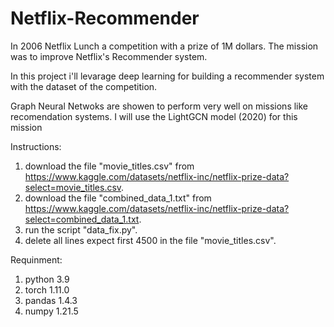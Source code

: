 # Netflix-Recommender


In 2006 Netflix Lunch a competition with a prize of 1M dollars.
The mission was to improve Netflix's Recommender system.

In this project i'll levarage deep learning for building a recommender system with 
the dataset of the competition.

Graph Neural Netwoks are showen to perform very well on missions like recomendation systems.
I will use the LightGCN model (2020) for this mission


Instructions:
1) download the file "movie_titles.csv" from https://www.kaggle.com/datasets/netflix-inc/netflix-prize-data?select=movie_titles.csv.
2) download the file "combined_data_1.txt" from https://www.kaggle.com/datasets/netflix-inc/netflix-prize-data?select=combined_data_1.txt.
3) run the script "data_fix.py".
4) delete all lines expect first 4500 in the file "movie_titles.csv". 

Requinment:
1) python 3.9
2) torch 1.11.0
3) pandas 1.4.3
4) numpy 1.21.5
